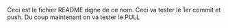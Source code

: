 Ceci est le fichier README digne de ce nom.
Ceci va tester le 1er commit et push.
Du coup maintenant on va tester le PULL
